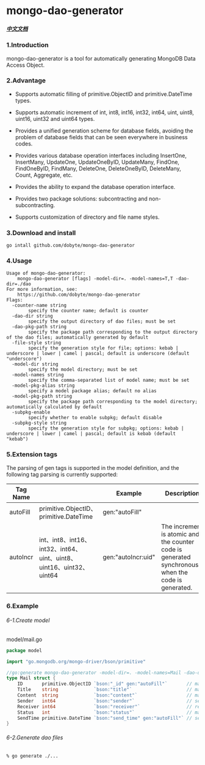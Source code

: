# mongo-dao-generator

##### [中文文档](README-zh.md)

### 1.Introduction

mongo-dao-generator is a tool for automatically generating MongoDB Data Access Object.

### 2.Advantage

* Supports automatic filling of primitive.ObjectID and primitive.DateTime types.

* Supports automatic increment of int, int8, int16, int32, int64, uint, uint8, uint16, uint32 and uint64 types.

* Provides a unified generation scheme for database fields, avoiding the problem of database fields that can be seen everywhere in business codes.

* Provides various database operation interfaces including InsertOne, InsertMany, UpdateOne, UpdateOneByID, UpdateMany, FindOne, FindOneByID, FindMany, DeleteOne, DeleteOneByID, DeleteMany, Count, Aggregate, etc.

* Provides the ability to expand the database operation interface.

* Provides two package solutions: subcontracting and non-subcontracting.

* Supports customization of directory and file name styles.

### 3.Download and install

```shell
go intall github.com/dobyte/mongo-dao-generator
```

### 4.Usage

```shell
Usage of mongo-dao-generator:
    mongo-dao-generator [flags] -model-dir=. -model-names=T,T -dao-dir=./dao
For more information, see:
    https://github.com/dobyte/mongo-dao-generator
Flags:
  -counter-name string
        specify the counter name; default is counter
  -dao-dir string
        specify the output directory of dao files; must be set
  -dao-pkg-path string
        specify the package path corresponding to the output directory of the dao files; automatically generated by default
  -file-style string
        specify the generation style for file; options: kebab | underscore | lower | camel | pascal; default is underscore (default "underscore")
  -model-dir string
        specify the model directory; must be set
  -model-names string
        specify the comma-separated list of model name; must be set
  -model-pkg-alias string
        specify a model package alias; default no alias
  -model-pkg-path string
        specify the package path corresponding to the model directory; automatically calculated by default
  -subpkg-enable
        specify whether to enable subpkg; default disable
  -subpkg-style string
        specify the generation style for subpkg; options: kebab | underscore | lower | camel | pascal; default is kebab (default "kebab")
```

### 5.Extension tags

The parsing of gen tags is supported in the model definition, and the following tag parsing is currently supported:

| Tag Name |                                                            | Example            | Description                                                                                         |
| -------- | ---------------------------------------------------------- | ------------------ | --------------------------------------------------------------------------------------------------- |
| autoFill | primitive.ObjectID、primitive.DateTime                      | gen:"autoFill"     |                                                                                                     |
| autoIncr | int、int8、int16、int32、int64、uint、uint8、uint16、uint32、uint64 | gen:"autoIncr:uid" | The increment is atomic and the counter code is generated synchronously when the code is generated. |

### 6.Example

###### 6-1.Create model

model/mail.go

```go
package model

import "go.mongodb.org/mongo-driver/bson/primitive"

//go:generate mongo-dao-generator -model-dir=. -model-names=Mail -dao-dir=../dao/
type Mail struct {
    ID       primitive.ObjectID `bson:"_id" gen:"autoFill"`       // mail id
    Title    string             `bson:"title"`                    // mail title
    Content  string             `bson:"content"`                  // mail content
    Sender   int64              `bson:"sender"`                   // sender's uid
    Receiver int64              `bson:"receiver"`                 // receiver's uid
    Status   int                `bson:"status"`                   // mail status
    SendTime primitive.DateTime `bson:"send_time" gen:"autoFill"` // send time
}
```

###### 6-2.Generate dao files

```bash
% go generate ./...
```
